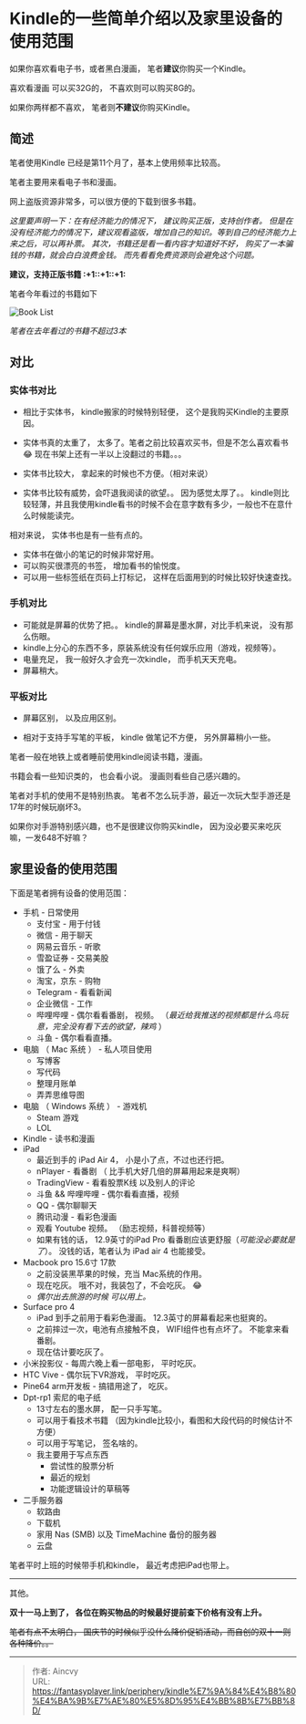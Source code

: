 # Kindle的一些简单介绍以及家里设备的使用范围


如果你喜欢看电子书，或者黑白漫画， 笔者**建议**你购买一个Kindle。  

喜欢看漫画 可以买32G的， 不喜欢则可以购买8G的。  

如果你两样都不喜欢， 笔者则**不建议**你购买Kindle。

## 简述

笔者使用Kindle 已经是第11个月了，基本上使用频率比较高。 

笔者主要用来看电子书和漫画。  

网上盗版资源非常多，可以很方便的下载到很多书籍。 

*这里要声明一下：在有经济能力的情况下， 建议购买正版，支持创作者。 但是在没有经济能力的情况下，建议观看盗版，增加自己的知识。等到自己的经济能力上来之后，可以再补票。 其次，书籍还是看一看内容才知道好不好， 购买了一本骗钱的书籍，就会白白浪费金钱。 而先看看免费资源则会避免这个问题。*

**建议，支持正版书籍 :&#43;1::&#43;1::&#43;1:**

笔者今年看过的书籍如下

![Book List](/img/periphery/book_list.png)

*笔者在去年看过的书籍不超过3本*

## 对比

### 实体书对比

- 相比于实体书， kindle搬家的时候特别轻便， 这个是我购买Kindle的主要原因。

- 实体书真的太重了， 太多了。笔者之前比较喜欢买书，但是不怎么喜欢看书 :joy:  现在书架上还有一半以上没翻过的书籍。。。

- 实体书比较大， 拿起来的时候也不方便。（相对来说） 

- 实体书比较有威势，会吓退我阅读的欲望。。  因为感觉太厚了。。   kindle则比较轻薄，并且我使用kindle看书的时候不会在意字数有多少，一般也不在意什么时候能读完。

相对来说， 实体书也是有一些有点的。

- 实体书在做小的笔记的时候非常好用。
- 可以购买很漂亮的书签， 增加看书的愉悦度。
- 可以用一些标签纸在页码上打标记， 这样在后面用到的时候比较好快速查找。

### 手机对比

- 可能就是屏幕的优势了把。。  kindle的屏幕是墨水屏，对比手机来说， 没有那么伤眼。
- kindle上分心的东西不多，原装系统没有任何娱乐应用（游戏，视频等）。
- 电量充足， 我一般好久才会充一次kindle， 而手机天天充电。
- 屏幕稍大。

### 平板对比

- 屏幕区别， 以及应用区别。

- 相对于支持手写笔的平板， kindle 做笔记不方便， 另外屏幕稍小一些。 

笔者一般在地铁上或者睡前使用kindle阅读书籍，漫画。 

书籍会看一些知识类的， 也会看小说。 漫画则看些自己感兴趣的。

笔者对手机的使用不是特别热衷。 笔者不怎么玩手游，最近一次玩大型手游还是17年的时候玩崩坏3。

如果你对手游特别感兴趣，也不是很建议你购买kindle， 因为没必要买来吃灰嘛，一发648不好嘛？

## 家里设备的使用范围

下面是笔者拥有设备的使用范围：

- 手机   - 日常使用
  - 支付宝  - 用于付钱
  - 微信  - 用于聊天
  - 网易云音乐 - 听歌
  - 雪盈证券  -  交易美股
  - 饿了么  - 外卖
  - 淘宝，京东  - 购物
  - Telegram  - 看看新闻
  - 企业微信  - 工作
  - 哔哩哔哩 - 偶尔看看番剧， 视频。 （*最近给我推送的视频都是什么鸟玩意，完全没有看下去的欲望，辣鸡* ）
  - 斗鱼 - 偶尔看看直播。
- 电脑 （ Mac 系统 ）   -  私人项目使用
  - 写博客
  - 写代码
  - 整理月账单
  - 弄弄思维导图
- 电脑 （ Windows 系统 ）  - 游戏机
  - Steam 游戏
  - LOL 
- Kindle  - 读书和漫画
- iPad 
  - 最近到手的 iPad Air 4， 小是小了点，不过也还行把。
  - nPlayer  -  看番剧  （ 比手机大好几倍的屏幕用起来是爽啊）
  - TradingView  -  看看股票K线 以及别人的评论
  - 斗鱼 &amp;&amp; 哔哩哔哩 - 偶尔看看直播，视频
  - QQ  - 偶尔聊聊天
  - 腾讯动漫 - 看彩色漫画
  - 观看 Youtube 视频。 （励志视频，科普视频等）
  - 如果有钱的话， 12.9英寸的iPad Pro 看番剧应该更舒服（*可能没必要就是了*）。 没钱的话，笔者认为 iPad air 4 也能接受。 
- Macbook pro 15.6寸  17款
  - 之前没装黑苹果的时候，充当 Mac系统的作用。
  - 现在吃灰。  哦不对，我装包了，不会吃灰。 :joy:
  - *偶尔出去旅游的时候 可以用上。*
- Surface pro 4
  - iPad 到手之前用于看彩色漫画。  12.3英寸的屏幕看起来也挺爽的。
  - 之前摔过一次，电池有点接触不良， WIFI组件也有点坏了。  不能拿来看番剧。
  - 现在估计要吃灰了。
- 小米投影仪 -  每周六晚上看一部电影， 平时吃灰。
- HTC Vive   -  偶尔玩下VR游戏， 平时吃灰。
- Pine64  arm开发板 - 搞错用途了， 吃灰。
- Dpt-rp1    索尼的电子纸 
  - 13寸左右的墨水屏， 配一只手写笔。
  - 可以用于看技术书籍 （因为kindle比较小，看图和大段代码的时候估计不方便）
  - 可以用于写笔记， 签名啥的。
  - 我主要用于写点东西
    - 尝试性的股票分析
    - 最近的规划
    - 功能逻辑设计的草稿等
- 二手服务器
  - 软路由
  - 下载机
  - 家用 Nas (SMB) 以及 TimeMachine 备份的服务器
  - 云盘

笔者平时上班的时候带手机和kindle， 最近考虑把iPad也带上。 

----

其他。

**双十一马上到了， 各位在购买物品的时候最好提前查下价格有没有上升。**

~~笔者有点不太明白， 国庆节的时候似乎没什么降价促销活动，而自创的双十一则各种降价。。~~


---

> 作者: Aincvy  
> URL: https://fantasyplayer.link/periphery/kindle%E7%9A%84%E4%B8%80%E4%BA%9B%E7%AE%80%E5%8D%95%E4%BB%8B%E7%BB%8D/  

